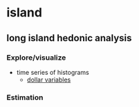 # island
## long island hedonic analysis


### Explore/visualize
- time series of histograms
  - [dollar variables](https://github.com/DouglasPatton/island/blob/master/island-data_dollarvars.ipynb)
  
  
### Estimation  